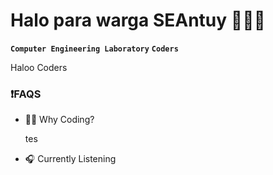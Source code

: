 # Halo para warga SEAntuy 🌊🌊🌊

**`Computer Engineering Laboratory`**   **`Coders`**

Haloo Coders

<h3>❗FAQS</h3>
   <ul>
      <li>👨‍💻 Why Coding?</li>
      <p>
          tes
      </p>
      <li>🎧 Currently Listening</li>
      <br/>
   </ul>


